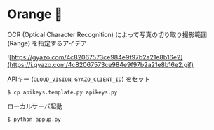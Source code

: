 # Orange :tangerine:
OCR (Optical Character Recognition) によって写真の切り取り撮影範囲 (Range) を指定するアイデア

![https://gyazo.com/4c82067573ce984e9f97b2a21e8b16e2](https://i.gyazo.com/4c82067573ce984e9f97b2a21e8b16e2.gif)

APIキー (`CLOUD_VISION`, `GYAZO_CLIENT_ID`) をセット
```
$ cp apikeys.template.py apikeys.py
```

ローカルサーバ起動
```
$ python appup.py
```
